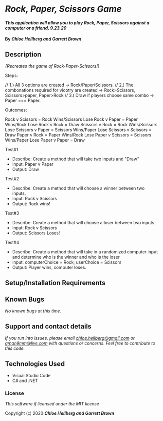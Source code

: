 # _Rock, Paper, Scissors Game_

#### _This application will allow you to play Rock, Paper, Scissors against a computer or a friend, 9.23.20_

#### By _**Chloe Hellberg and Garrett Brown**_

## Description

_{Recreates the game of Rock-Paper-Scissors!}_

Steps:

// 1.) All 3 options are created -> Rock/Paper/Scissors.
// 2.) The combonations required for vicotry are created -> Rock>Scissors, Scissors>paper, Paper>Rock
// 3.) Draw if players choose same combo -> Paper === Paper.

Outcomes:

Rock v Scissors = Rock Wins/Scissors Lose
Rock v Paper = Paper Wins/Rock Lose
Rock v Rock = Draw
Scissors v Rock = Rock Wins/Scissors Lose
Scissors v Paper = Scissors Wins/Paper Lose
Scissors v Scissors = Draw
Paper v Rock = Paper Wins/Rock Lose
Paper v Scissors = Scissors Wins/Paper Lose
Paper v Paper = Draw

Test#1

- Describe: Create a method that will take two inputs and "Draw"
- Input: Paper v Paper
- Output: Draw

Test#2

- Describe: Create a method that will choose a winner between two inputs.
- Input: Rock v Scissors
- Output: Rock wins!

Test#3

- Describe: Create a method that will choose a loser between two inputs.
- Input: Rock v Scissors
- Output: Scissors Loses!

Test#4

- Describe: Create a method that will take in a randomized computer input and determine who is the winner and who is the loser
- Input: computerChoice = Rock; userChoice = Scissors
- Output: Player wins, computer loses.

## Setup/Installation Requirements

## Known Bugs

_No known bugs at this time._

## Support and contact details

_If you run into issues, please email chloe.hellberg@gmail.com or gman9mm@live.com with questions or concerns. Feel free to contribute to this code._

## Technologies Used

- Visual Studio Code
- C# and .NET

### License

_This software if licensed under the MIT license_

Copyright (c) 2020 **_Chloe Hellberg and Garrett Brown_**
